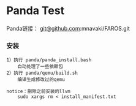# Panda Test

Panda链接： git@github.com:mnavaki/FAROS.git

### 安装

    1）执行 panda/panda_install.bash
        自动处理了一些依赖包
    2）执行 panda/qemu/build.sh
        编译生成修改过的qemu

    notice：删除之前安装的llvm
        sudo xargs rm < install_manifest.txt
